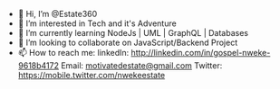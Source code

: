 - 👋 Hi, I’m @Estate360
- 👀 I’m interested in Tech and it's Adventure
- 🌱 I’m currently learning NodeJs | UML | GraphQL | Databases 
- 💞️ I’m looking to collaborate on JavaScript/Backend Project 
- 📫 How to reach me: 
linkedIn: http://linkedin.com/in/gospel-nweke-9618b4172
Email: motivatedestate@gmail.com
Twitter: https://mobile.twitter.com/nwekeestate


<!---
Estate360/Estate360 is a ✨ special ✨ repository because its `README.md` (this file) appears on your GitHub profile.
You can click the Preview link to take a look at your changes.
--->
